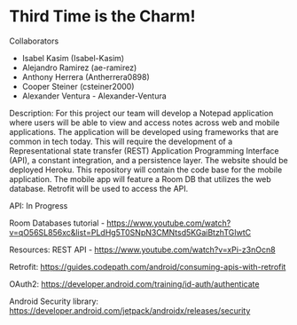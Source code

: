 # Third Time is the Charm!

Collaborators

* Isabel Kasim (Isabel-Kasim)
* Alejandro Ramirez (ae-ramirez)
* Anthony Herrera (Antherrera0898)
* Cooper Steiner (csteiner2000)
* Alexander Ventura - Alexander-Ventura

Description: For this project our team will develop a Notepad application where users will be able to view and access notes across web and mobile applications. The application will be developed using frameworks that are common in tech today. This will require the development of a Representational state transfer (REST) Application Programming Interface (API), a constant integration, and a persistence layer. The website should be deployed Heroku. This repository will contain the code base for the mobile application. The mobile app will feature a Room DB that utilizes the web database. Retrofit will be used to access the API.

API: In Progress

Room Databases tutorial - https://www.youtube.com/watch?v=qO56SL856xc&list=PLdHg5T0SNpN3CMNtsd5KGaiBtzhTGIwtC

Resources: REST API - https://www.youtube.com/watch?v=xPi-z3nOcn8

Retrofit: https://guides.codepath.com/android/consuming-apis-with-retrofit

OAuth2: https://developer.android.com/training/id-auth/authenticate

Android Security library: https://developer.android.com/jetpack/androidx/releases/security
